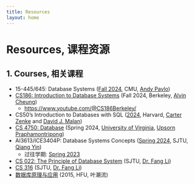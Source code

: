 ```yaml
---
title: Resources
layout: home
---
```

# Resources, 课程资源

## 1. Courses, 相关课程

- 15-445/645: Database Systems ([Fall 2024](https://15445.courses.cs.cmu.edu/fall2024/), CMU, [Andy Pavlo](https://www.cs.cmu.edu/~pavlo))
- [CS186: Introduction to Database Systems](https://cs186berkeley.net/) (Fall 2024, Berkeley, [Alvin Cheung](https://people.eecs.berkeley.edu/~akcheung/))
	- <https://www.youtube.com/@CS186Berkeley/>
- CS50’s Introduction to Databases with SQL ([2024](https://cs50.harvard.edu/sql/2024/), Harvard, [Carter Zenke](https://carterzenke.me/) and [David J. Malan](https://cs.harvard.edu/malan/))
- [CS 4750: Database](https://www.cs.virginia.edu/~up3f/cs4750/syllabus.html) (Spring 2024, [University of Virginia](https://engineering.virginia.edu/department/computer-science), [Upsorn Praphamontripong](mailto:upsorn@virginia.edu?Subject=CS4750-S23))
- AI3613/ICE3404P: Database Systems Concepts ([Spring 2024](https://www.cs.sjtu.edu.cn/~qyin/teaching/db2024/), SJTU, [Qiang Yin](https://cs.sjtu.edu.cn/~qyin))
	- 过往学期: [Spring 2023](https://www.cs.sjtu.edu.cn/~qyin/teaching/db2023/index.html)
- [CS 022: The Principle of Database System](https://www.cs.sjtu.edu.cn/~li-fang/DB.htm) (SJTU, [Dr. Fang Li](https://www.cs.sjtu.edu.cn/~li-fang/))
- [CS 316](https://www.cs.sjtu.edu.cn/~li-fang/DB2.htm) (SJTU, [Dr. Fang Li](https://www.cs.sjtu.edu.cn/~li-fang/))
- [数据库原理与应用](http://zlgc.hfuu.edu.cn/mooc/2015/ycl/index.htm) (2015, HFU, 叶潮流)

